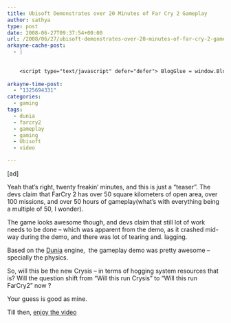 ```yaml
---
title: Ubisoft Demonstrates over 20 Minutes of Far Cry 2 Gameplay
author: sathya
type: post
date: 2008-06-27T09:37:54+00:00
url: /2008/06/27/ubisoft-demonstrates-over-20-minutes-of-far-cry-2-gameplay/
arkayne-cache-post:
  - |
    
    
    <script type="text/javascript" defer="defer"> BlogGlue = window.BlogGlue || window.Arkayne || {}; BlogGlue.baseurl = 'http://www.blogglue.com'; BlogGlue.go = function(e, a, cid, gid) { var id = a.getAttribute('id'); var orig = a.getAttribute('href'); var target = a.getAttribute('target'); var redir = [BlogGlue.baseurl, 'link', cid, gid, ''].join('/'); redir += '?ts=' + Math.random(); redir += '&amp;url=' + escape(a.href); a.setAttribute('href', redir); setTimeout('BlogGlue.restore("' + id + '", "' + orig + '")', 0); return true; }; BlogGlue.restore = function(id, orig) { var a = document.getElementById(id); if (a) a.setAttribute('href', orig); }; </script> <div class="blogglue_plugin" style="display:block;margin:5px 0px 20px 0px;"> <h3 class="blogglue-header blogglue-inner"> More From sathyabhat </h3> <ul class="blogglue-links blogglue-inner"> <li id="blogglue-inner-1"><a href="http://sathyabh.at/2008/03/20/happy-birthday-to-me/?utm_source=BlogGlue_network&amp;utm_medium=BlogGlue_Plugin" id="blogglue-2955817" target="_parent" onclick="return BlogGlue.go(event, this, 2942189, 2955817);" title="Happy Birthday To Me » My World">Happy Birthday To Me » My World</a></li> <li id="blogglue-inner-2"><a href="http://sathyabh.at/2008/02/17/of-handling-multiple-projects-and-failed-evdo-connections/?utm_source=BlogGlue_network&amp;utm_medium=BlogGlue_Plugin" id="blogglue-2949791" target="_parent" onclick="return BlogGlue.go(event, this, 2942189, 2949791);" title="Of Handling Multiple Projects And Failed EVDO Connections » My World">Of Handling Multiple Projects And Failed EVDO Connections » My World</a></li> <li id="blogglue-inner-3"><a href="http://sathyabh.at/2008/01/27/the-week-that-was/?utm_source=BlogGlue_network&amp;utm_medium=BlogGlue_Plugin" id="blogglue-2947644" target="_parent" onclick="return BlogGlue.go(event, this, 2942189, 2947644);" title="The week that was » My World">The week that was » My World</a></li> </ul> <div class="blogglue-footer" style="margin:10px 0px;display:block !important"> <a href="http://www.blogglue.com/12928-ab7e24be6f12e678fc1a468df18f3f3f/?utm_source=BlogGlue%20Plugin&amp;utm_medium=Recommend&amp;utm_campaign=Plugin&amp;coupon=SATHYABHAT&amp;blogglue_page=2942189" target="_blank" style="text-decoration:none !important;"> <img src="http://www.gravatar.com/avatar.php?default=%2F%2Fs3.amazonaws.com%2Farkayne-media%2Fimg%2Fprofile%2Fdefault_sm.png&amp;size=24&amp;gravatar_id=1375f202e61682cc4963295f4b0430dc" width="24" height="24" border="0" alt="Blog Margeting Related Posts Plugin For sathyabhat" style="display:inline;margin: 0 5px 0 10px; border:1px solid #AAA; width: 24px !important; height: 24px; !important;"/><span style="position:relative;top:-8px;font-family:'Trebuchet MS'; font-size: 0.8em;">Ask <strong>sathyabhat</strong> To Recommend Your Posts</span> </a> <img class="blogglue-hit" style="border:none;left:-9999px;position:absolute;" src="http://www.blogglue.com/widget/hit/2942189.GIF" border="0" alt="Blog Marketing Related Posts Plugin Counter" /> </div> </div>
    
arkayne-time-post:
  - "1325694331"
categories:
  - gaming
tags:
  - dunia
  - farcry2
  - gameplay
  - gaming
  - Ubisoft
  - video

---
```

[ad]

Yeah that&#8217;s right, twenty freakin&#8217; minutes, and this is just a &#8220;teaser&#8221;. The devs claim that FarCry 2 has over 50 square kilometers of open area, over 100 missions, and over 50 hours of gameplay(what&#8217;s with everything being a multiple of 50, I wonder).

The game looks awesome though, and devs claim that still lot of work needs to be done &#8211; which was apparent from the demo, as it crashed mid-way during the demo, and there was lot of tearing and. lagging.

Based on the [Dunia][1] engine,  the gameplay demo was pretty awesome &#8211; specially the physics.

So, will this be the new Crysis &#8211; in terms of hogging system resources that is? Will the question shift from &#8220;Will this run Crysis&#8221; to &#8220;Will this run FarCry2&#8221; now ?

Your guess is good as mine.

Till then, [enjoy the video][2]

 [1]: http://www.farcry2-hq.com/news,54,far-cry-2-dunia-engine.htm
 [2]: http://www.shacknews.com/onearticle.x/53316